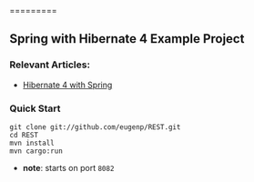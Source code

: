 =========

## Spring with Hibernate 4 Example Project

### Relevant Articles: 
- [Hibernate 4 with Spring](http://www.baeldung.com/hibernate-4-spring)


### Quick Start

```
git clone git://github.com/eugenp/REST.git
cd REST
mvn install
mvn cargo:run
```
- **note**: starts on port `8082`
